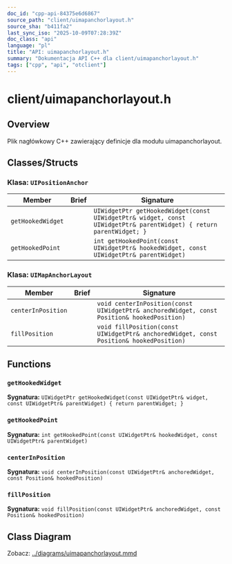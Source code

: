 ```yaml
---
doc_id: "cpp-api-84375e6d6867"
source_path: "client/uimapanchorlayout.h"
source_sha: "b411fa2"
last_sync_iso: "2025-10-09T07:28:39Z"
doc_class: "api"
language: "pl"
title: "API: uimapanchorlayout.h"
summary: "Dokumentacja API C++ dla client/uimapanchorlayout.h"
tags: ["cpp", "api", "otclient"]
---
```


# client/uimapanchorlayout.h

## Overview

Plik nagłówkowy C++ zawierający definicje dla modułu uimapanchorlayout.

## Classes/Structs

### Klasa: `UIPositionAnchor`

| Member | Brief | Signature |
|--------|-------|-----------|
| `getHookedWidget` |  | `UIWidgetPtr getHookedWidget(const UIWidgetPtr& widget, const UIWidgetPtr& parentWidget) { return parentWidget; }` |
| `getHookedPoint` |  | `int getHookedPoint(const UIWidgetPtr& hookedWidget, const UIWidgetPtr& parentWidget)` |

### Klasa: `UIMapAnchorLayout`

| Member | Brief | Signature |
|--------|-------|-----------|
| `centerInPosition` |  | `void centerInPosition(const UIWidgetPtr& anchoredWidget, const Position& hookedPosition)` |
| `fillPosition` |  | `void fillPosition(const UIWidgetPtr& anchoredWidget, const Position& hookedPosition)` |

## Functions

### `getHookedWidget`

**Sygnatura:** `UIWidgetPtr getHookedWidget(const UIWidgetPtr& widget, const UIWidgetPtr& parentWidget) { return parentWidget; }`

### `getHookedPoint`

**Sygnatura:** `int getHookedPoint(const UIWidgetPtr& hookedWidget, const UIWidgetPtr& parentWidget)`

### `centerInPosition`

**Sygnatura:** `void centerInPosition(const UIWidgetPtr& anchoredWidget, const Position& hookedPosition)`

### `fillPosition`

**Sygnatura:** `void fillPosition(const UIWidgetPtr& anchoredWidget, const Position& hookedPosition)`

## Class Diagram

Zobacz: [../diagrams/uimapanchorlayout.mmd](../diagrams/uimapanchorlayout.mmd)
